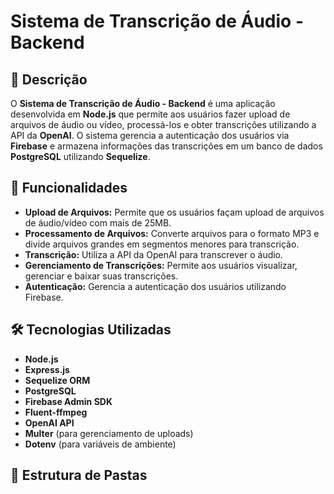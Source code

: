 # Sistema de Transcrição de Áudio - Backend

## 📌 Descrição

O **Sistema de Transcrição de Áudio - Backend** é uma aplicação desenvolvida em **Node.js** que permite aos usuários fazer upload de arquivos de áudio ou vídeo, processá-los e obter transcrições utilizando a API da **OpenAI**. O sistema gerencia a autenticação dos usuários via **Firebase** e armazena informações das transcrições em um banco de dados **PostgreSQL** utilizando **Sequelize**.

## 🚀 Funcionalidades

- **Upload de Arquivos:** Permite que os usuários façam upload de arquivos de áudio/vídeo com mais de 25MB.
- **Processamento de Arquivos:** Converte arquivos para o formato MP3 e divide arquivos grandes em segmentos menores para transcrição.
- **Transcrição:** Utiliza a API da OpenAI para transcrever o áudio.
- **Gerenciamento de Transcrições:** Permite aos usuários visualizar, gerenciar e baixar suas transcrições.
- **Autenticação:** Gerencia a autenticação dos usuários utilizando Firebase.

## 🛠 Tecnologias Utilizadas

- **Node.js**
- **Express.js**
- **Sequelize ORM**
- **PostgreSQL**
- **Firebase Admin SDK**
- **Fluent-ffmpeg**
- **OpenAI API**
- **Multer** (para gerenciamento de uploads)
- **Dotenv** (para variáveis de ambiente)

## 📂 Estrutura de Pastas

